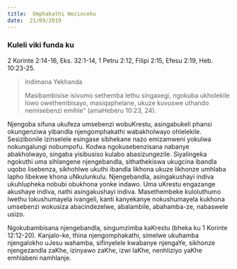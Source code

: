 ```yaml
---
title:  Umphakathi Wezinceku
date:  21/09/2019
---
```


### Kuleli viki funda ku
2 Korinte 2:14-16, Eks. 32:1-14, 1 Petru 2:12, Filipi 2:15, Efesu 2:19, Heb. 10:23-25.

> <p>Indimana Yekhanda</p>
> Masibambisise isivumo sethemba lethu singaxegi, ngokuba ukholekile lowo owethembisayo, masiqaphelane, ukuze kuvuswe uthando nemisebenzi emihle” (amaHeberu 10:23, 24).

Njengoba sifuna ukufeza umsebenzi wobuKrestu, asingabukeli phansi okungenziwa yibandla njengomphakathi wabakholwayo ohlelekile. Sesizibonile izinselele esingase sibhekane nazo emizamweni yokulwa nokungalungi nobumpofu.  Kodwa ngokusebenzisana nabanye abakholwayo, singaba yisibusiso kulabo abasizungezile. Siyalingeka ngokuthi uma sihlangene njengebandla, sithathekiswa ukugcina ibandla uqobo lisebenza, sikhohlwe ukuthi ibandla likhona ukuze likhonze umhlaba lapho libekwe khona uNkulunkulu. Njengebandla, asingakushayi indiva ukuhlupheka nobubi obukhona yonke indawo. Uma uKrestu engazange akushaye indiva, nathi asingakushayi indiva.  Masethembeke kuloluthumo lwethu lokushumayela ivangeli, kanti kanyekanye nokushumayela kukhona umsebenzi wokusiza abacindezelwe, abalambile, abahamba-ze, nabaswele usizo.

Ngokubambisana njengebandla, singumzimba kaKrestu (bheka ku 1 Korinte 12:12-20). Kanjalo-ke, thina njengomphakathi, simelwe ukuhamba njengalokho uJesu wahamba, sifinyelele kwabanye njengaYe, sikhonze njengezandla zaKhe, izinyawo zaKhe, izwi laKhe, nenhliziyo yaKhe emhlabeni namhlanje.